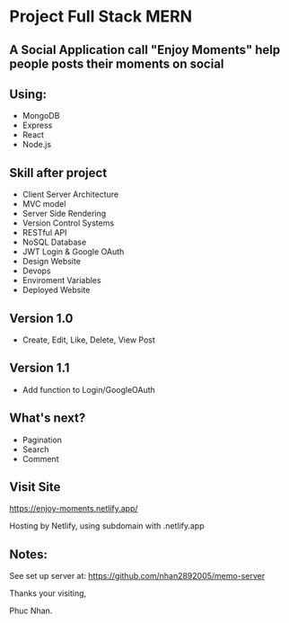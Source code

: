 # Project Full Stack MERN

## A Social Application call "Enjoy Moments" help people posts their moments on social

## Using:

  - MongoDB
  - Express
  - React
  - Node.js

## Skill after project
  - Client Server Architecture
  - MVC model
  - Server Side Rendering
  - Version Control Systems
  - RESTful API
  - NoSQL Database
  - JWT Login & Google OAuth
  - Design Website
  - Devops
  - Enviroment Variables
  - Deployed Website

## Version 1.0
  - Create, Edit, Like, Delete, View Post

## Version 1.1
  - Add function to Login/GoogleOAuth
  
## What's next?
  - Pagination
  - Search
  - Comment

## Visit Site
  https://enjoy-moments.netlify.app/

  Hosting by Netlify, using subdomain with .netlify.app

## Notes:
  See set up server at: https://github.com/nhan2892005/memo-server

Thanks your visiting,

Phuc Nhan.
